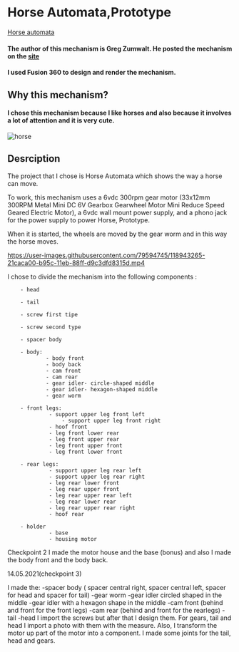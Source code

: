 # Horse Automata,Prototype

[Horse automata](https://www.youtube.com/watch?v=dtO8aX2QzzY)

#### The author of this mechanism is Greg Zumwalt.  He posted the mechanism on the [site](https://www.instructables.com/Horse-Prototype/)

#### I used Fusion 360 to design and render the mechanism.

## Why this mechanism?
#### I chose this mechanism because I like horses and also because it involves a lot of attention and it is very cute.
 
![horse](https://user-images.githubusercontent.com/79594745/118943038-f051fe80-b95b-11eb-9969-98aa213c3c0c.jpg)

## Desrciption

The project that I chose is Horse Automata which shows the way a horse can move.

To work, this mechanism uses a 6vdc 300rpm gear motor (33x12mm 300RPM Metal Mini DC 6V Gearbox Gearwheel Motor Mini Reduce Speed Geared Electric Motor), a 6vdc wall mount power supply, and a phono jack for the power supply to power Horse, Prototype.

When it is started, the wheels are moved by the gear worm and in this way the horse moves.

https://user-images.githubusercontent.com/79594745/118943265-21caca00-b95c-11eb-88ff-d9c3dfd8315d.mp4



I chose to divide the mechanism into the following components :

		- head

		- tail

		- screw first tipe

		- screw second type

		- spacer body

		- body:
		        - body front
		        - body back
		        - cam front
		        - cam rear
		        - gear idler- circle-shaped middle 
		        - gear idler- hexagon-shaped middle
		        - gear worm

		- front legs:
		         - support upper leg front left
      		         - support upper leg front right
		         - hoof front
		         - leg front lower rear
		         - leg front upper rear
		         - leg front upper front
		         - leg front lower front

		- rear legs:
		         - support upper leg rear left
		         - support upper leg rear right
		         - leg rear lower front
		         - leg rear upper front
		         - leg rear upper rear left
		         - leg rear lower rear
		         - leg rear upper rear right
		         - hoof rear

		- holder
		         - base
		         - housing motor

Checkpoint 2
I made the motor house and the base (bonus) and also I made the body front and the body back.

14.05.2021(checkpoint 3)

I made the: 
		-spacer body ( spacer central right, spacer central left, spacer for head and spacer for tail)
		-gear worm 
		-gear idler circled shaped in the middle
		-gear idler with a hexagon shape in the middle
		-cam front (behind and front for the front legs)
		-cam rear (behind and front for the rearlegs)
		-tail
		-head
I import the screws but after that I design them.
For gears, tail and head I import a photo with them with the measure.
Also, I transform the motor up part of the motor into a component.
I made some joints for the tail, head and gears.

	
